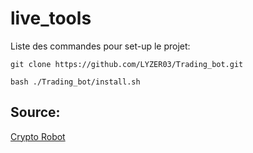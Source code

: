 # live_tools

Liste des commandes pour set-up le projet:  

```
git clone https://github.com/LYZER03/Trading_bot.git
```

```
bash ./Trading_bot/install.sh
```

## Source:

[Crypto Robot](https://www.youtube.com/watch?v=g146rzkKdXE&t=699s)
